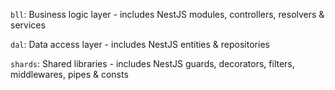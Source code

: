 `bll`: Business logic layer - includes NestJS modules, controllers, resolvers & services

`dal`: Data access layer - includes NestJS entities & repositories

`shards`: Shared libraries - includes NestJS guards, decorators, filters, middlewares, pipes & consts
